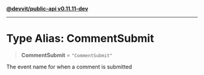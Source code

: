 [**@devvit/public-api v0.11.11-dev**](../README.md)

---

# Type Alias: CommentSubmit

> **CommentSubmit** = `"CommentSubmit"`

The event name for when a comment is submitted
